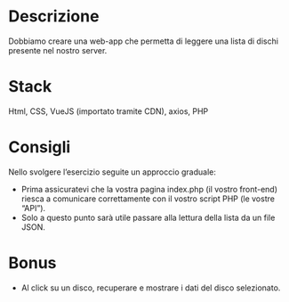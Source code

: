 # Descrizione
Dobbiamo creare una web-app che permetta di leggere una lista di dischi presente nel nostro server.

# Stack
Html, CSS, VueJS (importato tramite CDN), axios, PHP

# Consigli
Nello svolgere l’esercizio seguite un approccio graduale:
- Prima assicuratevi che la vostra pagina index.php (il vostro front-end) riesca a comunicare correttamente con il vostro script PHP (le vostre “API”).
- Solo a questo punto sarà utile passare alla lettura della lista da un file JSON.
# Bonus
- Al click su un disco, recuperare e mostrare i dati del disco selezionato.
